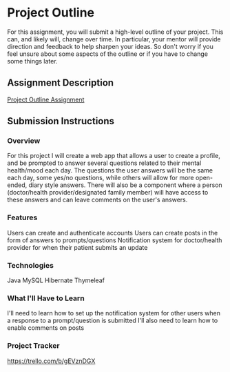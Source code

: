 # Project Outline
For this assignment, you will submit a high-level outline of your project. This can, and likely will, change over time. In particular, your mentor will provide direction and feedback to help sharpen your ideas. So don't worry if you feel unsure about some aspects of the outline or if you have to change some things later.

## Assignment Description
[Project Outline Assignment](https://education.launchcode.org/liftoff/modules/assignments/project-outline)

## Submission Instructions

### Overview
For this project I will create a web app that allows a user to create a profile, and be prompted to answer several questions related to their mental health/mood each day. The questions the user answers will be the same each day, some yes/no questions, while others will allow for more open-ended, diary style answers. There will also be a component where a person (doctor/health provider/designated family member) will have access to these answers and can leave comments on the user's answers. 
### Features
Users can create and authenticate accounts
Users can create posts in the form of answers to prompts/questions
Notification system for doctor/health provider for when their patient submits an update

### Technologies
Java
MySQL
Hibernate
Thymeleaf

### What I'll Have to Learn
I'll need to learn how to set up the notification system for other users when a response to a prompt/question is submitted
I'll also need to learn how to enable comments on posts
### Project Tracker
https://trello.com/b/gEVznDGX

